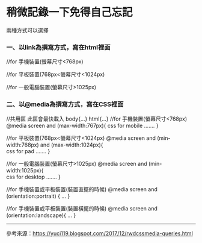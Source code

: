 # 稍微記錄一下免得自己忘記

兩種方式可以選擇

### 一、以link為撰寫方式，寫在html裡面

//for 手機裝置(螢幕尺寸<768px)
<link href="style_mobile.css" rel="stylesheet" type="text/css" media="screen and (max-width:767px)">

//for 平板裝置(768px<螢幕尺寸<1024px)
<link href="style_pad.css" rel="stylesheet" type="text/css" media="screen and (min-width:768px) and (max-width:1024px)">

//for 一般電腦裝置(螢幕尺寸>1025px)
<link href="style_desktop.css" rel="stylesheet" type="text/css" media="screen and (min-width:1025px)">

### 二、以@media為撰寫方式，寫在CSS裡面

//共用區 此區會最快載入
body{...}
html{...}
//for 手機裝置(螢幕尺寸<768px)
@media screen and (max-width:767px){
   css for mobile .......
}

//for 平板裝置(768px<螢幕尺寸<1024px)
@media screen and (min-width:768px) and (max-width:1024px){   
   css for pad .......
}

//for 一般電腦裝置(螢幕尺寸>1025px)
@media screen and (min-width:1025px){   
   css for desktop .......
}

//for 手機裝置或平板裝置(裝置直擺的時候)
 @media screen and (orientation:portrait) { 
   …
 }

//for 手機裝置或平板裝置(裝置橫擺的時候)
 @media screen and (orientation:landscape){ 
   …
 }


---
參考來源：https://yuci119.blogspot.com/2017/12/rwdcssmedia-queries.html
